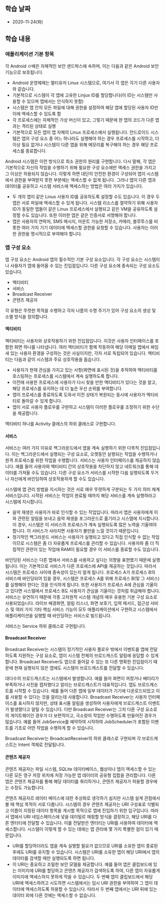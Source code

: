 ## 학습 날짜

* 2020-11-24(화)

## 학습 내용

### 애플리케이션 기본 항목

각 Android ㅇ배은 자체적인 보안 샌드박스에 속하며, 이는 다음과 같은 Android 보안 기능으로 보호됩니다.
- Android 운영체제는 멀티유저 Linux 시스템으로, 여기서 각 앱은 각기 다른 사용자와 같습니다.
- 기본적으로 시스템이 각 앱에 고유한 Linjux ID를 할당합니다(이 ID는 시스템만 사용할 수 있으며 앱에서는 인식하지 못함)
- 시스템은 앱 안의 모든 파일에 대해 권한을 설정하여 해당 앱에 할당된 사용자 ID만 이에 액세스할 수 있도록 함
- 각 프로세스에는 자체적인 가상 머신이 있고, 그렇기 때문에 한 앱의 코드가 다른 앱과는 격리된 상태로 실행
- 기본적으로 모든 앱이 앱 자체의 Linux 프로세스에서 실행됩니다. 안드로이드 시스템은 앱의 구성 요소 중 어느 하나라도 실행해야 하는 경우 프로세스를 시작하고, 더 이상 필요 없거나 시스템이 다른 앱을 위해 메모리를 복구해야 하는 경우 해당 프로세스를 종료합니다.

Android 시스템은 이런 방식으로 최소 권한의 원리를 구현합니다. 다시 말해, 각 앱은 기본적으로 자신의 작업을 수행하기 위해 필요한 구성 요소에만 액세스 권한을 가지고 그 이상은 허용되지 않습니다. 이렇게 하면 대단히 안전한 환경이 구성되어 앱이 시스템에서 권한을 부여받지 못한 부분에는 액세스할 수 없게 됩니다. 그러나 앱이 다른 앱과 데이터를 공유하고 시스템 서비스에 액세스하는 방법은 여러 가지가 있습니다.

- 두 개의 앱이 같은 Linux 사용자 ID를 공유하도록 설정할 수도 있습니다. 이 경우 두 앱은 서로 파일에 액세스할 수 있게 됩니다. 시스템 리소스를 절약하기 위해 사용자 ID가 동일한 앱들이 같은 Linux 프로세스에서 실행되고 같은 VM을 공유하도록 설정할 수도 있습니다. 또한 이러한 앱은 같은 인증서로 서명해야 합니다.
- 앱은 사용자의 연락처, SMS 메시지, 마운트 가능한 저장소, 카메라, 블루투스를 비롯한 여러 가지 기기 데이터에 액세스할 권한을 요청할 수 있습니다. 사용자는 이러한 권한을 명시적으로 부여해야 합니다.

### 앱 구성 요소

앱 구성 요소는 Android 앱의 필수적인 기본 구성 요소입니다. 각 구성 요소는 시스템이나 사용자가 앱에 들어올 수 있는 진입점입니다. 다른 구성 요소에 종속되는 구성 요소도 있습니다.

- 액티비티
- 서비스
- Broadcast Receiver
- 콘텐츠 제공자

각 유형은 뚜렷한 목적을 수행하고 각자 나름의 수명 주기가 있어 구성 요소의 생성 및 소멸 방식을 정의합니다.

#### 액티비티

액티비티는 사용자와 상호작용하기 위한 진입점입니다. 이것은 사용자 인터페이스를 포함한 화면 하나를 나타냅니다. 여러 액티비티가 함께 작동하여 해당 이메일 앱에서 짜임새 있는 사용자 환경을 구성하는 것은 사실이지만, 각자 서로 독립되어 있습니다. 액티비티는 다음과 같이 시스템과 주요 상호작용을 돕습니다.
- 사용자가 현재 관심을 가지고 있는 사항(화면에 표시된 것)을 추적하여 액티비티를 호스팅하는 프로세스를 시스템에서 계속 실행하도록 합니다.
- 이전에 사용한 프로세스에 사용자가 다시 찾을 만한 액티비티가 있다는 것을 알고, 해당 프로세스를 유지하는 데 더 높은 우선 순위를 부여합니다.
- 앱이 프로세스를 종료하도록 도와서 이전 상태가 복원되는 동시에 사용자가 액티비티로 돌아갈 수 있게 합니다.
- 앱이 서로 사용자 플로우를 구현하고 시스템이 이러한 플로우를 조정하기 위한 수단을 제공합니다.

액티비티 하나를 Activity 클래스의 하위 클래스로 구현합니다.

#### 서비스

서비스는 여러 가지 이유로 백그라운드에서 앱을 계속 실행하기 위한 다목적 진입점입니다. 이는 백그라운드에서 실행되는 구성 요소로, 오랫동안 실행되는 작업을 수행하거나 원격 프로세스를 위한 작업을 수행합니다. 서비스는 사용자 인터페이스를 제공하지 않습니다. 예를 들어 사용자와 액티비티 간의 상호작용을 차단하지 않고 네트워크를 통해 데이터를 가져올 수도 있습니다. 다른 구성 요소가 서비스를 시작한 다음 실행되도록 두거나 자신에게 바인딩하여 상호작용하게 할 수도 있습니다.

시스템에 앱 관리 방법을 지시하는 것은 서로 매우 뚜렷하게 구분되는 두 가지 의미 체계 서비스입니다. 시작된 서비스는 작업이 완료될 때까지 해당 서비스를 계속 실행하라고 시스템에 지시합니다.

- 음악 재생은 사용자가 바로 인식할 수 있는 작업입니다. 따라서 앱은 사용자에게 이와 관련된 알림을 보내고 음악 재생을 포그라운드로 옮기라고 시스템에 지시합니다. 이 경우, 시스템은 이 서비스의 프로세스가 계속 실행되도록 많은 노력을 기울여야 합니다. 이 서비스가 사라지면 사용자가 불만을 느낄 것이기 때문입니다.
- 정기적인 백그라운드 서비스는 사용자가 실행되고 있다고 직접 인식할 수 없는 작업이므로 시스템은 좀 더 자유롭게 프로세스를 관리할 수 있습니다. 사용자와 좀 더 직접적인 관련이 있는 작업에 RAM이 필요할 경우 이 서비스를 종료할 수도 있습니다.

바인딩된 서비스는 다른 앱에서 서비스를 사용하고 싶다는 의향을 표현했기 때문에 실행됩니다. 이는 기본적으로 서비스가 다른 프로세스에 API를 제공하는 것입니다. 따라서 시스템은 프로세스 사이에 종속성이 있는지 알게 됩니다. 프로세스 A가 프로세스 B의 서비스에 바인딩되어 있을 경우, 시스템은 프로세스 A를 위해 프로세스 B(및 그 서비스)를 실행해야 한다는 것을 인식하게 됩니다. 또한 사용자가 프로세스 A에 관심을 기울이고 있다면 시스템에서 프로세스 B도 사용자가 관심을 기울이는 것처럼 취급해야 합니다. 서비스는 유연하기 때문에 각종 고차원적 시스템 개념의 매우 유용한 기본 구성 요소로 사용되었습니다. 라이브 배경화면, 알림 리스너, 화면 보호기, 입력 메서드, 접근성 서비스 및 여러 가지 기타 핵심 서비스 기능이 모두 애플리케이션에서 구현하고 시스템에서 애플리케이션을 실행할 때 바인딩하는 서비스로 빌드됩니다.

서비스는 Service 하위 클래스로 구현됩니다.

#### Broadcast Receiver

Broadcast Receiver는 시스템이 정기적인 사용자 플로우 밖에서 이벤트를 앱에 전달하도록 지원하는 구성 요소로, 앱이 시스템 전체의 브로드캐스트 알림에 응답할 수 있게 합니다. Broadcast Receiver도 앱으로 들어갈 수 있는 또 다른 명확한 진입점이기 때문에 현재 실행되지 않은 앱에도 시스템이 브로드캐스트를 전달할 수 있습니다.

대다수의 브로드캐스트는 시스템에서 발생합니다. 예를 들어 화면이 꺼졌거나 배터리가 부족하거나 사진을 캡처했다고 알리는 브로드캐스트가 대표적입니다. 앱도 브로드캐스트를 시작할 수 있습니다. 예를 들어 다른 앱에 일부 데이터가 기기에 다운로드되었고 이를 사용할 수 있다는 것을 알리는데 사용합니다. Broadcast Receiver는 사용자 인터페이스를 표시하지 않지만, 상태 표시줄 알림을 생성하여 사용자에게 브로드캐스트 이벤트가 발생했다고 알릴 수 있습니다. 다만 Broadcast Receiver는 그저 다른 구성 요소로의 게이트웨이인 경우가 더 보편적이고, 극소량의 작업만 수행하도록 만들어진 경우가 많습니다. 예를 들어 JobService를 예약하여 시작하여 JobScheduler가 포함된 이벤트를 기초로 어떤 작업을 수행하게 할 수 있습니다.

Broadcast Receiver는 BroadcastReceiver의 하위 클래스로 구현되며 각 브로드캐스트는 Intent 객체로 전달됩니다.

#### 콘텐츠 제공자

콘텐츠 제공자는 파일 시스템, SQLite 데이터베이스, 웹상이나 앱이 액세스할 수 있는 다른 모든 영구 저장 위치에 저장 가능한 앱 데이터의 공유형 집합을 관리합니다. 다른 앱은 콘텐츠 제공자를 통해 해당 데이터를 쿼리하거나, 콘텐츠 제공자가 허용할 경우에는 수정도 가능합니다.

콘텐츠 제공자르 레이터 베이스에 대한 추상화로 생각하기 쉽지만 시스템 설계 관점에서 볼 때 핵심 목적이 서로 다릅니다. 시스템의 경우 콘텐츠 제공자는 URI 구성표로 식별되고 이름이 지정된 데이터 항목을 게시할 목적으로 앱에 진입하기 위한 입구입니다. 따라서 앱에서 URI 네임스페이스에 넣을 데이털르 매핑할 방식을 결정하고, 해당 URI를 다른 엔터티에 전달할 수 있습니다. 이를 전달받은 엔터티는 URI를 사용하여 데이터에 액세스합니다. 시스템이 이렇게 할 수 있는 데에는 앱 관리에 몇 가지 특별한 점이 있기 때문입니다.
- URI를 할당하더라도 앱을 계속 실행할 필요가 없으므로 URI를 소유한 앱이 종료된 후에도 URI를 유지할 수 있습니다. 시스템은 URI를 소유한 앱이 해당 URI에서 앱의 데이터를 검색할 때만 실행되도록 하면 됩니다.
- 이 URI는 중요하고 조밀한 보안 모델을 제공합니다. 예를 들어 앱은 클립보드에 있는 이미지에 URI를 할당하고 콘텐츠 제공자가 검색하도록 하여, 다른 앱이 자유롭게 이미지에 액세스하지 못하게 막을 수 있습니다. 두 번째 앱이 클립보드에서 해당 URI에 액세스하려고 시도하면 시스템에서는 임시 URI 권한을 부여하여 그 앱이 데이터에 액세스하도록 허용할 수 있습니다. 따라서 두 번째 앱에서는 URI 뒤에 있는 데이터 외에 다른 것에는 액세스할 수 없습니다.